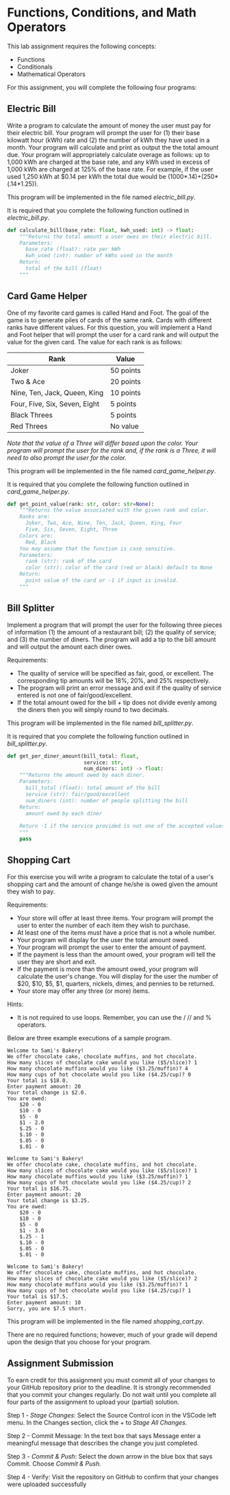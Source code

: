 # Functions, Conditions, and Math Operators

This lab assignment requires the following concepts:
- Functions
- Conditionals
- Mathematical Operators

For this assignment, you will complete the following four programs:

## Electric Bill
Write a program to calculate the amount of money the user must pay for their electric bill. Your program will prompt the user for (1) their base kilowatt hour (kWh) rate and (2) the number of kWh they have used in a month. Your program will calculate and print as output the the total amount due. Your program will appropriately calculate overage as follows: up to 1,000 kWh are charged at the base rate, and any kWh used in excess of 1,000 kWh are charged at 125% of the base rate. For example, if the user used 1,250 kWh at $0.14 per kWh the total due would be (1000*.14)+(250*(.14*1.25)). 

This program will be implemented in the file named *electric_bill.py*. 

It is required that you complete the following function outlined in *electric_bill.py*.

```python
def calculate_bill(base_rate: float, kwh_used: int) -> float:
    """Returns the total amount a user owes on their electric bill.
    Parameters:
      base_rate (float): rate per kWh
      kwh_used (int): number of kWhs used in the month
    Return:
      total of the bill (float)
    """
```

## Card Game Helper
One of my favorite card games is called Hand and Foot. The goal of the game is to generate piles of cards of the same rank. Cards with different ranks have different values. For this question, you will implement a Hand and Foot helper that will prompt the user for a card rank and will output the value for the given card. The value for each rank is as follows:

| Rank | Value |
| -- | -- | 
| Joker | 50 points |
| Two & Ace | 20 points|
| Nine, Ten, Jack, Queen, King | 10 points |
| Four, Five, Six, Seven, Eight	| 5 points |
| Black Threes | 5 points |
| Red Threes | No value |

*Note that the value of a Three will differ based upon the color. Your program will prompt the user for the rank and, if the rank is a Three, it will need to also prompt the user for the color.*

This program will be implemented in the file named *card_game_helper.py*.

It is required that you complete the following function outlined in *card_game_helper.py*.

```python
def get_point_value(rank: str, color: str=None):
    """Returns the value associated with the given rank and color.
    Ranks are: 
      Joker, Two, Ace, Nine, Ten, Jack, Queen, King, Four
      Five, Six, Seven, Eight, Three
    Colors are:
      Red, Black
    You may assume that the function is case sensitive.
    Parameters:
      rank (str): rank of the card
      color (str): color of the card (red or black) default to None
    Return:
      point value of the card or -1 if input is invalid.
    """
```

## Bill Splitter
Implement a program that will prompt the user for the following three pieces of information (1) the amount of a restaurant bill; (2) the quality of service; and (3) the number of diners. The program will add a tip to the bill amount and will output the amount each diner owes. 

Requirements:

  - The quality of service will be specified as fair, good, or excellent. The corresponding tip amounts will be 18%, 20%, and 25% respectively.
  - The program will print an error message and exit if the quality of service entered is not one of fair/good/excellent.
  - If the total amount owed for the bill + tip does not divide evenly among the diners then you will simply round to two decimals.

This program will be implemented in the file named *bill_splitter.py*.

It is required that you complete the following function outlined in *bill_splitter.py*.

```python
def get_per_diner_amount(bill_total: float, 
                         service: str, 
                         num_diners: int) -> float:
    """Returns the amount owed by each diner.
    Parameters:
      bill_total (float): total amount of the bill
      service (str): fair/good/excellent
      num_diners (int): number of people splitting the bill
    Return:
      amount owed by each diner
    
    Return -1 if the service provided is not one of the accepted values.
    """
    pass
```

## Shopping Cart
For this exercise you will write a program to calculate the total of a user's shopping cart and the amount of change he/she is owed given the amount they wish to pay.

Requirements:

  - Your store will offer at least three items. Your program will prompt the user to enter the number of each item they wish to purchase.
  - At least one of the items must have a price that is not a whole number.
  - Your program will display for the user the total amount owed.
  - Your program will prompt the user to enter the amount of payment.
  - If the payment is less than the amount owed, your program will tell the user they are short and exit.
  - If the payment is more than the amount owed, your program will calculate the user's change. You will display for the user the number of $20, $10, $5, $1, quarters, nickels, dimes, and pennies to be returned.
  - Your store may offer any three (or more) items. 

Hints:
  
  - It is not required to use loops. Remember, you can use the / // and % operators. 

Below are three example executions of a sample program.

```
Welcome to Sami's Bakery!
We offer chocolate cake, chocolate muffins, and hot chocolate.
How many slices of chocolate cake would you like ($5/slice)? 1
How many chocolate muffins would you like ($3.25/muffin)? 4
How many cups of hot chocolate would you like ($4.25/cup)? 0
Your total is $18.0.
Enter payment amount: 20
Your total change is $2.0.
You are owed:
    $20 - 0
    $10 - 0
    $5 - 0
    $1 - 2.0
    $.25 - 0
    $.10 - 0
    $.05 - 0
    $.01 - 0
```
```
Welcome to Sami's Bakery!
We offer chocolate cake, chocolate muffins, and hot chocolate.
How many slices of chocolate cake would you like ($5/slice)? 1
How many chocolate muffins would you like ($3.25/muffin)? 1
How many cups of hot chocolate would you like ($4.25/cup)? 2
Your total is $16.75.
Enter payment amount: 20
Your total change is $3.25.
You are owed:
    $20 - 0
    $10 - 0
    $5 - 0
    $1 - 3.0
    $.25 - 1
    $.10 - 0
    $.05 - 0
    $.01 - 0
```
```
Welcome to Sami's Bakery!
We offer chocolate cake, chocolate muffins, and hot chocolate.
How many slices of chocolate cake would you like ($5/slice)? 2
How many chocolate muffins would you like ($3.25/muffin)? 1
How many cups of hot chocolate would you like ($4.25/cup)? 1
Your total is $17.5.
Enter payment amount: 10
Sorry, you are $7.5 short.
```

This program will be implemented in the file named *shopping_cart.py*.

There are no required functions; however, much of your grade will depend upon the design that you choose for your program.

## Assignment Submission

To earn credit for this assignment you must commit all of your changes to your GitHub repository prior to the deadline. It is strongly recommended that you commit your changes regularly. Do not wait until you complete all four parts of the assignment to upload your (partial) solution.

Step 1 - *Stage Changes*: Select the Source Control icon in the VSCode left menu. In the Changes section, click the + to *Stage All Changes*.

Step 2 - Commit Message: In the text box that says Message enter a meaningful message that describes the change you just completed.

Step 3 - *Commit & Push*: Select the down arrow in the blue box that says Commit. Choose *Commit & Push*.

Step 4 - Verify: Visit the repository on GitHub to confirm that your changes were uploaded successfully
